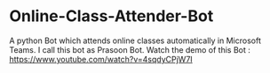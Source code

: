 # Online-Class-Attender-Bot
A python Bot which attends online classes automatically in Microsoft Teams. I call this bot as Prasoon Bot.
Watch the demo of this Bot :
https://www.youtube.com/watch?v=4sqdyCPjW7I
